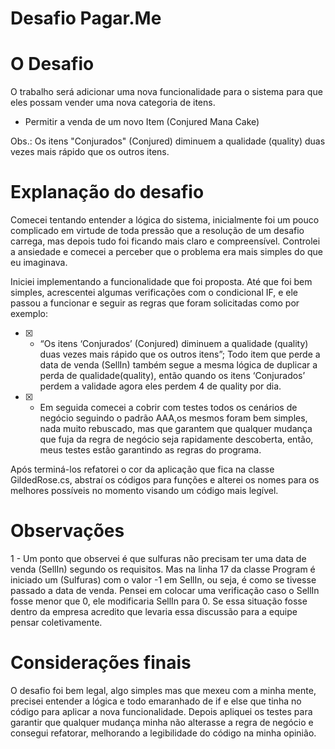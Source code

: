 # Desafio Pagar.Me

# O Desafio
O trabalho será adicionar uma nova funcionalidade para o sistema para que eles possam vender uma nova categoria de itens.
- Permitir a venda de um novo Item (Conjured Mana Cake)

Obs.: Os itens "Conjurados" (Conjured) diminuem a qualidade (quality) duas vezes mais rápido que os outros itens.

# Explanação do desafio
Comecei tentando entender a lógica do sistema, inicialmente foi um pouco complicado em virtude de toda pressão que a resolução de um desafio carrega, mas depois tudo foi ficando mais claro e compreensível. Controlei a ansiedade e comecei a perceber que o problema era mais simples do que eu imaginava.

Iniciei implementando a funcionalidade que foi proposta. Até que foi bem simples, acrescentei algumas verificações com o condicional IF, e ele passou a funcionar e seguir as regras que foram solicitadas como por exemplo: 

- [x] - “Os itens ‘Conjurados’ (Conjured) diminuem a qualidade (quality) duas vezes mais rápido que os outros itens”;
Todo item que perde a data de venda (SellIn) também segue a mesma lógica de duplicar a perda de qualidade(quality), então quando os itens ‘Conjurados’ perdem a validade agora eles perdem 4 de quality por dia.

- [x] - Em seguida comecei a cobrir com testes todos os cenários de negócio seguindo o padrão AAA,os mesmos foram bem simples, nada muito rebuscado, mas que garantem que qualquer mudança que fuja da regra de negócio seja rapidamente descoberta, então, meus testes estão garantindo as regras do programa.

Após terminá-los refatorei o cor da aplicação que fica na classe GildedRose.cs, abstraí os códigos para funções e alterei os nomes para os melhores possíveis no momento visando um código mais legível.

# Observações

1 - Um ponto que observei é que sulfuras não precisam ter uma data de venda (SellIn) segundo os requisitos. Mas na linha 17 da classe Program é iniciado um (Sulfuras) com o valor -1 em SellIn, ou seja, é como se tivesse passado a data de venda. Pensei em colocar uma verificação caso o SellIn fosse menor que 0, ele modificaria SellIn para 0. Se essa situação fosse dentro da empresa acredito que levaria essa discussão para a equipe pensar coletivamente.

# Considerações finais

O desafio foi bem legal, algo simples mas que mexeu com a minha mente, precisei entender a lógica e todo emaranhado de if e else que tinha no código para aplicar a nova funcionalidade. Depois apliquei os testes para garantir que qualquer mudança minha não alterasse a regra de negócio e consegui refatorar, melhorando a legibilidade do código na minha opinião.
